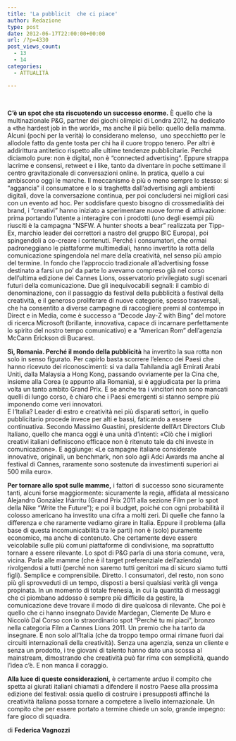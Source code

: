 ```yaml
---
title: 'La pubblicit  che ci piace'
author: Redazione
type: post
date: 2012-06-17T22:00:00+00:00
url: /?p=4330
post_views_count:
  - 13
  - 14
categories:
  - ATTUALITÀ

---
```

&nbsp;

**C&rsquo;&egrave; un spot che sta riscuotendo un successo enorme.** &Egrave; quello che la multinazionale P&G, partner dei giochi olimpici di Londra 2012, ha dedicato a &laquo;the hardest job in the world&raquo;, ma anche il pi&ugrave; bello: quello della mamma. Alcuni (pochi per la verit&agrave;) lo considerano melenso,&nbsp; uno specchietto per le allodole fatto da gente tosta per chi ha il cuore troppo tenero. Per altri &egrave; addirittura antitetico rispetto alle ultime tendenze pubblicitarie. Perch&eacute; diciamolo pure: non &egrave; digital, non &egrave; &ldquo;connected advertising&rdquo;. Eppure strappa lacrime e consensi, retweet e i like, tanto da diventare in poche settimane il centro gravitazionale di conversazioni online. In pratica, quello a cui ambiscono oggi le marche. Il meccanismo &egrave; pi&ugrave; o meno sempre lo stesso: si &ldquo;aggancia&rdquo; il consumatore e lo si traghetta dall&rsquo;advertising agli ambienti digitali, dove la conversazione continua, per poi concludersi nei migliori casi con un evento ad hoc. Per soddisfare questo bisogno di crossmedialit&agrave; dei brand, i &ldquo;creativi&rdquo; hanno iniziato a sperimentare nuove forme di attivazione: prima portando l&rsquo;utente a interagire con i prodotti (uno degli esempi pi&ugrave; riusciti &egrave; la campagna &ldquo;NSFW. A hunter shoots a bear&rdquo; realizzata per Tipp-Ex, marchio leader dei correttori a nastro del gruppo BIC Europa), poi spingendoli a co-creare i contenuti. Perch&eacute; i consumatori, che ormai padroneggiano le piattaforme multimediali, hanno invertito la rotta della comunicazione spingendola nel mare della creativit&agrave;, nel senso pi&ugrave; ampio del termine. In fondo che l&rsquo;approccio tradizionale all&rsquo;advertising fosse destinato a farsi un po&rsquo; da parte lo avevamo compreso gi&agrave; nel corso dell&rsquo;ultima edizione dei Cannes Lions, osservatorio privilegiato sugli scenari futuri della comunicazione. Due gli inequivocabili segnali: il cambio di denominazione, con il passaggio da festival della pubblicit&agrave; a festival della creativit&agrave;, e il generoso proliferare di nuove categorie, spesso trasversali, che ha consentito a diverse campagne di raccogliere premi al contempo in Direct e in Media, come &egrave; successo a &ldquo;Decode Jay-Z with Bing&rdquo; del motore di ricerca Microsoft (brillante, innovativa, capace di incarnare perfettamente lo spirito del nostro tempo comunicativo) e a &ldquo;American Rom&rdquo; dell&rsquo;agenzia McCann Erickson di Bucarest. 

**S&igrave;, Romania. Perch&eacute; il mondo della pubblicit&agrave;** ha invertito la sua rotta non solo in senso figurato. Per capirlo basta scorrere l&rsquo;elenco dei Paesi che hanno ricevuto dei riconoscimenti: si va dalla Tahilandia agli Emirati Arabi Uniti, dalla Malaysia a Hong Kong, passando ovviamente per la Cina che, insieme alla Corea (e appunto alla Romania), si &egrave; aggiudicata per la prima volta un tanto ambito Grand Prix. E se anche tra i vincitori non sono mancati quelli di lungo corso, &egrave; chiaro che i Paesi emergenti si stanno sempre pi&ugrave; imponendo come veri innovatori.  
E l&rsquo;Italia? Leader di estro e creativit&agrave; nei pi&ugrave; disparati settori, in quello pubblicitario procede invece per alti e bassi, faticando a essere continuativa. Secondo Massimo Guastini, presidente dell&rsquo;Art Directors Club Italiano, quello che manca oggi &egrave; una unit&agrave; d&rsquo;intenti: &laquo;Ci&ograve; che i migliori creativi italiani definiscono efficace non &egrave; ritenuto tale da chi investe in comunicazione&raquo;. E aggiunge: &laquo;Le campagne italiane considerate innovative, originali, un benchmark, non solo agli Adci Awards ma anche al festival di Cannes, raramente sono sostenute da investimenti superiori ai 500 mila euro&raquo;. 

**Per tornare allo spot sulle mamme,** i fattori di successo sono sicuramente tanti, alcuni forse maggiormente: sicuramente la regia, affidata al messicano Alejandro Gonz&agrave;lez I&ntilde;&aacute;rritu (Grand Prix 2011 alla sezione Film per lo spot della Nike &ldquo;Write the Future&rdquo;); e poi il budget, poich&eacute; con ogni probabilit&agrave; il colosso americano ha investito una cifra a molti zeri. Di quelle che fanno la differenza e che raramente vediamo girare in Italia. Eppure il problema (alla base di questa incomunicabilit&agrave; tra le parti) non &egrave; (solo) puramente economico, ma anche di contenuto. Che certamente deve essere veicolabile sulle pi&ugrave; comuni piattaforme di condivisione, ma soprattutto tornare a essere rilevante. Lo spot di P&G parla di una storia comune, vera, vicina. Parla alle mamme (che &egrave; il target preferenziale dell&rsquo;azienda) rivolgendosi a tutti (perch&eacute; non saremo tutti genitori ma di sicuro siamo tutti figli). Semplice e comprensibile. Diretto. I consumatori, del resto, non sono pi&ugrave; gli sprovveduti di un tempo, disposti a bersi qualsiasi verit&agrave; gli venga propinata. In un momento di totale frenesia, in cui la quantit&agrave; di messaggi che ci piombano addosso &egrave; sempre pi&ugrave; difficile da gestire, la comunicazione deve trovare il modo di dire qualcosa di rilevante. Che poi &egrave; quello che ci hanno insegnato Davide Mardegan, Clemente De Muro e Niccol&ograve; Dal Corso con lo straordinario spot &ldquo;Perch&eacute; tu mi piaci&rdquo;, bronzo nella categoria Film a Cannes Lions 2011. Un premio che ha tanto da insegnare. E non solo all&rsquo;Italia (che da troppo tempo ormai rimane fuori dai circuiti internazionali della creativit&agrave;). Senza una agenzia, senza un cliente e senza un prodotto, i tre giovani di talento hanno dato una scossa al mainstream, dimostrando che creativit&agrave; pu&ograve; far rima con semplicit&agrave;, quando l&rsquo;idea c&rsquo;&egrave;. E non manca il coraggio. 

**Alla luce di queste considerazioni,** &egrave; certamente arduo il compito che spetta ai giurati italiani chiamati a difendere il nostro Paese alla prossima edizione del festival: ossia quello di costruire i presupposti affinch&eacute; la creativit&agrave; italiana possa tornare a competere a livello internazionale. Un compito che per essere portato a termine chiede un solo, grande impegno: fare gioco di squadra.

di **Federica Vagnozzi**

&nbsp;